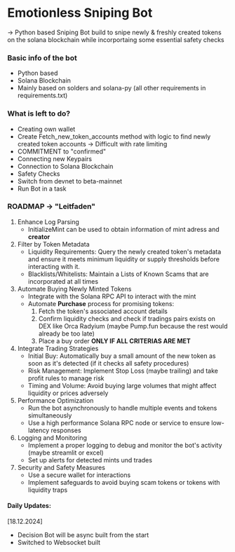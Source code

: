 # Emotionless Sniping Bot

-> Python based Sniping Bot build to snipe newly & freshly created tokens on the solana blockchain while incorportaing some essential safety checks

### Basic info of the bot
- Python based
- Solana Blockchain
- Mainly based on solders and solana-py (all other requirements in requirements.txt)


### What is left to do?
- Creating own wallet
- Create Fetch_new_token_accounts method with logic to find newly created token accounts -> Difficult with rate limiting
- COMMITMENT to "confirmed" 
- Connecting new Keypairs
- Connection to Solana Blockchain
- Safety Checks
- Switch from devnet to beta-mainnet
- Run Bot in a task

### ROADMAP -> "Leitfaden"
1. Enhance Log Parsing
    - InitializeMint can be used to obtain information of mint adress and **creator**
2. Filter by Token Metadata
    - Liquidity Requirements: Query the newly created token's metadata and ensure it meets minimum liquidity or supply thresholds before interacting with it.
    - Blacklists/Whitelists: Maintain a Lists of Known Scams that are incorporated at all times
3. Automate Buying Newly Minted Tokens
    - Integrate with the Solana RPC API to interact with the mint
    - Automate **Purchase** process for promising tokens:
        1. Fetch the token's associated account details
        2. Confirm liquidity checks and check if tradings pairs exists on DEX like Orca Radyium (maybe Pump.fun because the rest would already be too late)
        3. Place a buy order **ONLY IF ALL CRITERIAS ARE MET**
4. Integrate Trading Strategies
    - Initial Buy: Automatically buy a small amount of the new token as soon as it's detected (if it checks all safety procedures)
    - Risk Management: Implement Stop Loss (maybe trailing) and take profit rules to manage risk
    - Timing and Volume: Avoid buying large volumes that might affect liquidity or prices adversely
5. Performance Optimization
    - Run the bot asynchronously to handle multiple events and tokens simultaneously
    - Use a high performance Solana RPC node or service to ensure low-latency responses
6. Logging and Monitoring
    - Implement a proper logging to debug and monitor the bot's activity (maybe streamlit or excel)
    - Set up alerts for detected mints und trades
7. Security and Safety Measures
    - Use a secure wallet for interactions 
    - Implement safeguards to avoid buying scam tokens or tokens with liquidity traps

#### Daily Updates: 
[18.12.2024]
- Decision Bot will be async built from the start
- Switched to Websocket built
